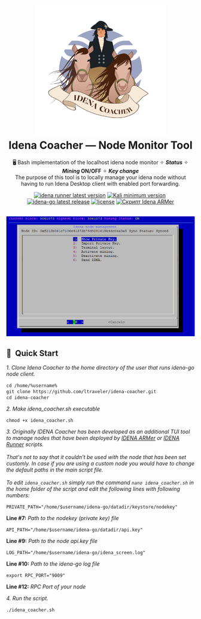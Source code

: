 <h1 align="center">
  <img width="350px" alt="Idena Coacher Node Monitor Tool" Title="IDENA Coacher - Node Monitor Tool" src="https://raw.githubusercontent.com/ltraveler/ltraveler/main/images/idena_coacher.png"><br/>
  Idena Coacher — Node Monitor Tool
</h1>
<p align="center">🖥️ Bash implementation of the localhost idena node monitor ✧ <b><i>Status</i></b> ✧ <b><i>Mining</i> ON/OFF</b> ✧ <b><i>Key change</i></b><br>The purpose of this tool is to locally manage your idena node without having to run Idena Desktop client with enabled port forwarding. </p>

<p align="center"><a href="https://github.com/ltraveler/idena-runner/releases/latest" target="_blank"><img src="https://img.shields.io/badge/version-v0.1.0-blue?style=for-the-badge&logo=none" alt="idena runner latest version" /></a>&nbsp;<a href="https://wiki.ubuntu.com/FocalFossa/ReleaseNotes" target="_blank"><img src="https://img.shields.io/badge/Kali-20.04(LTS)+-00ADD8?style=for-the-badge&logo=none" alt="Kali minimum version" /></a>&nbsp;<a href="https://github.com/ltraveler/idena-runner/blob/main/CHANGELOG.md" target="_blank"><img src="https://img.shields.io/badge/Build-Stable-success?style=for-the-badge&logo=none" alt="idena-go latest release" /></a>&nbsp;<a href="https://www.gnu.org/licenses/quick-guide-gplv3.html" target="_blank"><img src="https://img.shields.io/badge/license-GPL3.0-red?style=for-the-badge&logo=none" alt="license" /></a>&nbsp;<a href="https://github.com/ltraveler/idena-coacher/blob/master/README.md" target="_blank"><img src="https://img.shields.io/badge/readme-РУССКИЙ-orange?style=for-the-badge&logo=none" alt="Скрипт Idena ARMer" /></a></p>

<p align="center"><br>
  <img alt="Idena Coacher Node Monitor Tool" Title="IDENA Coacher - User Interface" src="https://raw.githubusercontent.com/ltraveler/ltraveler/main/images/IDENA_Coacher_Monitor_Tool_UI.jpg">
</p>

## 🚀&nbsp; Quick Start
*1. Clone Idena Coacher to the home directory of the user that runs idena-go node client.*
```
cd /home/%username%
git clone https://github.com/ltraveler/idena-coacher.git
cd idena-coacher
```
*2. Make idena_coacher.sh executable*
```
chmod +x idena_coacher.sh
```
*3. Originally IDENA Coacher has been developed as an additional TUI tool to manage nodes that have been deployed by [IDENA ARMer](https://github.com/ltraveler/idena-armer) or [IDENA Runner](https://github.com/ltraveler/idena-runner) scripts.<br><br>
That's not to say that it couldn't be used with the node that has been set customly. In case if you are using a custom node you would have to change the default paths in the main script file.<br><br>
To edit `idena_coacher.sh` simply run the command `nano idena_coacher.sh` in the home folder of the script and edit the following lines with following numbers:*
```
PRIVATE_PATH="/home/$username/idena-go/datadir/keystore/nodekey"
```
**Line #7:** *Path to the nodekey (private key) file*
```
API_PATH="/home/$username/idena-go/datadir/api.key"
```
**Line #9:** *Path to the node api.key file*
```
LOG_PATH="/home/$username/idena-go/idena_screen.log"
```
**Line #10:** *Path to the idena-go log file*
```
export RPC_PORT="9009"
```
**Line #12:** *RPC Port of your node*

*4. Run the script.*
```
./idena_coacher.sh
```
